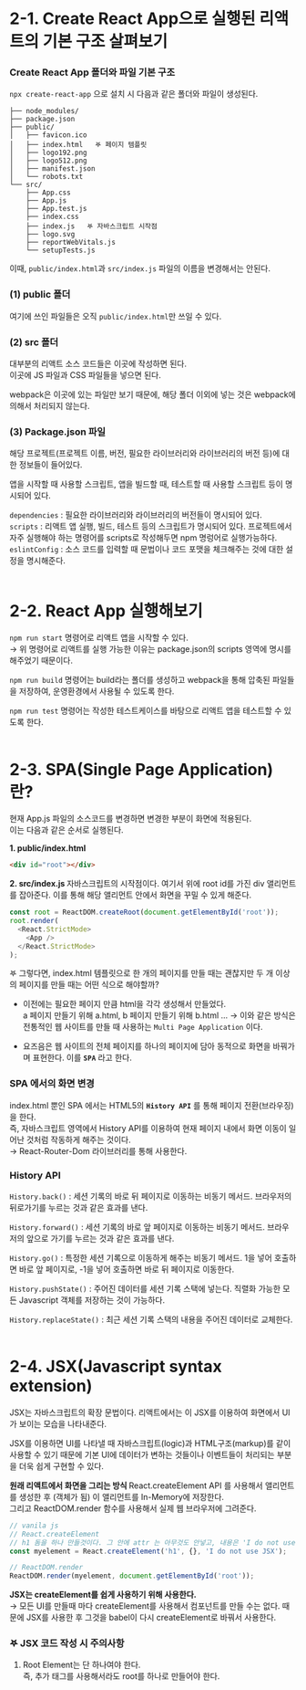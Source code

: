 # 2-1. Create React App으로 실행된 리액트의 기본 구조 살펴보기 
### Create React App 폴더와 파일 기본 구조
`npx create-react-app` 으로 설치 시 다음과 같은 폴더와 파일이 생성된다.    
```
├── node_modules/
├── package.json
├── public/
│   ├── favicon.ico
│   ├── index.html   𖤐 페이지 템플릿
│   ├── logo192.png
│   ├── logo512.png
│   ├── manifest.json
│   └── robots.txt
└── src/
    ├── App.css
    ├── App.js
    ├── App.test.js
    ├── index.css
    ├── index.js   𖤐 자바스크립트 시작점
    ├── logo.svg
    ├── reportWebVitals.js
    └── setupTests.js
```   
이때, `public/index.html`과 `src/index.js` 파일의 이름을 변경해서는 안된다. 

### (1) public 폴더
여기에 쓰인 파일들은 오직 `public/index.html`만 쓰일 수 있다. 

### (2) src 폴더 
대부분의 리액트 소스 코드들은 이곳에 작성하면 된다.    
이곳에 JS 파일과 CSS 파일들을 넣으면 된다.    

webpack은 이곳에 있는 파일만 보기 때문에, 해당 폴더 이외에 넣는 것은 webpack에 의해서 처리되지 않는다. 

### (3) Package.json 파일 
해당 프로젝트(프로젝트 이름, 버전, 필요한 라이브러리와 라이브러리의 버전 등)에 대한 정보들이 들어있다. 
 
앱을 시작할 때 사용할 스크립트, 앱을 빌드할 때, 테스트할 때 사용할 스크립트 등이 명시되어 있다.

`dependencies` : 필요한 라이브러리와 라이브러리의 버전들이 명시되어 있다.   
`scripts` : 리액트 앱 실행, 빌드, 테스트 등의 스크립트가 명시되어 있다. 프로젝트에서 자주 실행해야 하는 명령어를 scripts로 작성해두면 npm 명렁어로 실행가능하다.   
`eslintConfig` : 소스 코드를 입력할 때 문법이나 코드 포맷을 체크해주는 것에 대한 설정을 명시해준다. 
<br><br>

# 2-2. React App 실행해보기 
`npm run start` 명령어로 리액트 앱을 시작할 수 있다.    
&rarr; 위 명령어로 리액트를 실행 가능한 이유는 package.json의 scripts 영역에 명시를 해주었기 때문이다. 

`npm run build` 명령어는 build라는 폴더를 생성하고 webpack을 통해 압축된 파일들을 저장하여, 운영환경에서 사용될 수 있도록 한다. 

`npm run test` 명령어는 작성한 테스트케이스를 바탕으로 리액트 앱을 테스트할 수 있도록 한다. 
<br><br>

# 2-3. SPA(Single Page Application)란?
현재 App.js 파일의 소스코드를 변경하면 변경한 부분이 화면에 적용된다.    
이는 다음과 같은 순서로 실행된다. 

<b> 1. public/index.html </b>
```html
<div id="root"></div>
```

<b> 2. src/index.js </b>
자바스크립트의 시작점이다. 여기서 위에 root id를 가진 div 앨리먼트를 잡아준다. 이를 통해 해당 앨리먼트 안에서 화면을 꾸밀 수 있게 해준다.    
```js
const root = ReactDOM.createRoot(document.getElementById('root'));
root.render(
  <React.StrictMode>
    <App />
  </React.StrictMode>
);
```

𖤐 그렇다면, index.html 템플릿으로 한 개의 페이지를 만들 때는 괜찮지만 두 개 이상의 페이지를 만들 때는 어떤 식으로 해야할까?   
- 이전에는 필요한 페이지 만큼 html을 각각 생성해서 만들었다.   
a 페이지 만들기 위해 a.html, b 페이지 만들기 위해 b.html ...
&rarr; 이와 같은 방식은 전통적인 웹 사이트를 만들 때 사용하는 `Multi Page Application` 이다. 

- 요즈음은 웹 사이트의 전체 페이지를 하나의 페이지에 담아 동적으로 화면을 바꿔가며 표현한다. 이를 <b>`SPA`</b> 라고 한다. 

### SPA 에서의 화면 변경 
index.html 뿐인 SPA 에서는 HTML5의 <b>`History API`</b> 를 통해 페이지 전환(브라우징)을 한다.   
즉, 자바스크립트 영역에서 History API를 이용하여 현재 페이지 내에서 화면 이동이 일어난 것처럼 작동하게 해주는 것이다.     
&rarr; React-Router-Dom 라이브러리를 통해 사용한다. 

### History API
`History.back()` : 세션 기록의 바로 뒤 페이지로 이동하는 비동기 메서드. 브라우저의 뒤로가기를 누르는 것과 같은 효과를 낸다. 

`History.forward()` : 세션 기록의 바로 앞 페이지로 이동하는 비동기 메서드. 브라우저의 앞으로 가기를 누르는 것과 같은 효과를 낸다. 

`History.go()` : 특정한 세션 기록으로 이동하게 해주는 비동기 메서드. 1을 넣어 호출하면 바로 앞 페이지로, -1을 넣어 호출하면 바로 뒤 페이지로 이동한다. 

`History.pushState()` : 주어진 데이터를 세션 기록 스택에 넣는다. 직렬화 가능한 모든 Javascript 객체를 저장하는 것이 가능하다. 

`History.replaceState()` : 최근 세션 기록 스택의 내용을 주어진 데이터로 교체한다. 
<br><br>

# 2-4. JSX(Javascript syntax extension)
JSX는 자바스크립트의 확장 문법이다. 리액트에서는 이 JSX를 이용하여 화면에서 UI가 보이는 모습을 나타내준다. 

JSX를 이용하면 UI를 나타낼 때 자바스크립트(logic)과 HTML구조(markup)를 같이 사용할 수 있기 때문에 기본 UI에 데이터가 변하는 것들이나 이벤트들이 처리되는 부분을 더욱 쉽게 구현할 수 있다. 

<b> 원래 리액트에서 화면을 그리는 방식 </b>
React.createElement API 를 사용해서 앨리먼트를 생성한 후 (객체가 됨) 이 앨리먼트를 In-Memory에 저장한다.   
그리고 ReactDOM.render 함수를 사용해서 실제 웹 브라우저에 그려준다. 

```js
// vanila js
// React.createElement
// h1 돔을 하나 만들것이다. 그 안에 attr 는 아무것도 안넣고, 내용은 'I do not use JSX'
const myelement = React.createElement('h1', {}, 'I do not use JSX');

// ReactDOM.render
ReactDOM.render(myelement, document.getElementById('root'));
``` 

<b> JSX는 createElement를 쉽게 사용하기 위해 사용한다. </b>   
&rarr; 모든 UI를 만들때 마다 createElement를 사용해서 컴포넌트를 만들 수는 없다. 때문에 JSX를 사용한 후 그것을 babel이 다시 createElement로 바꿔서 사용한다. 

### 𖤐 JSX 코드 작성 시 주의사항 
1. Root Element는 단 하나여야 한다.     
  즉, 추가 태그를 사용해서라도 root를 하나로 만들어야 한다.    
